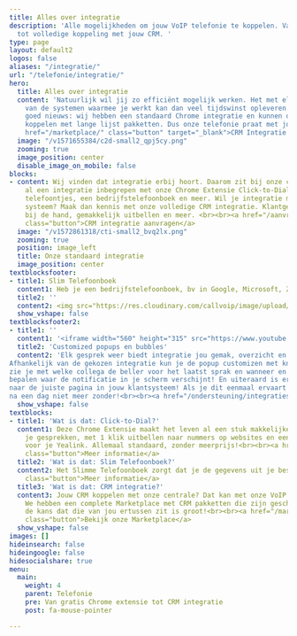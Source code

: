 ```yaml
---
title: Alles over integratie
description: 'Alle mogelijkheden om jouw VoIP telefonie te koppelen. Van Chrome integratie
  tot volledige koppeling met jouw CRM. '
type: page
layout: default2
logos: false
aliases: "/integratie/"
url: "/telefonie/integratie/"
hero:
  title: Alles over integratie
  content: 'Natuurlijk wil jij zo efficiënt mogelijk werken. Het met elkaar koppelen
    van de systemen waarmee je werkt kan dan veel tijdswinst opleveren. En wij hebben
    goed nieuws: wij hebben een standaard Chrome integratie en kunnen ook nog eens
    koppelen met lange lijst pakketten. Dus onze telefonie praat met jouw eigen systeem!<br><br><a
    href="/marketplace/" class="button" target="_blank">CRM Integratie Marketplace</a>'
  image: "/v1571655384/c2d-small2_qpj5cy.png"
  zooming: true
  image_position: center
  disable_image_on_mobile: false
blocks:
- content: Wij vinden dat integratie erbij hoort. Daarom zit bij onze centrale standaard
    al een integratie inbegrepen met onze Chrome Extensie Click-to-Dial. Popups van
    telefoontjes, een bedrijfstelefoonboek en meer. Wil je integratie met jouw eigen
    systeem? Maak dan kennis met onze volledige CRM integratie. Klantgegevens meteen
    bij de hand, gemakkelijk uitbellen en meer. <br><br><a href="/aanvragen/voip-cti/"
    class="button">CRM integratie aanvragen</a>
  image: "/v1572861318/cti-small2_bvq2lx.png"
  zooming: true
  position: image_left
  title: Onze standaard integratie
  image_position: center
textblocksfooter:
- title1: Slim Telefoonboek
  content1: Heb je een bedrijfstelefoonboek, bv in Google, Microsoft, Zendesk of Exact? Koppel deze dan met een snelle handeling aan de Callvoip-centrale. Je ziet dan de klantgegevens bij inkomende en uitgaande telefoontjes in <b>Webcalls, Qaller, Vamos</b> én op jouw <b>vaste toestel</b>.<br><br><a hrerf="https://www.callvoip.nl/telefonie/functionaliteiten/webcalls/" class="button">Meer over Slim Telefoonboek</a>
  title2: ''
  content2: <img src="https://res.cloudinary.com/callvoip/image/upload/v1659691896/webcalls-phonebook-2_owj6qb.png" width="400px" style="margin-left:90px">
  show_vshape: false
textblocksfooter2:
- title1: ''
  content1: '<iframe width="560" height="315" src="https://www.youtube.com/embed/4bVIvLQFzrE" title="YouTube video player" frameborder="0" allow="accelerometer; autoplay; clipboard-write; encrypted-media; gyroscope; picture-in-picture" allowfullscreen></iframe>'
  title2: 'Customized popups en bubbles'
  content2: 'Elk gesprek weer biedt integratie jou gemak, overzicht en duidelijkheid.
Afhankelijk van de gekozen integratie kun je de popup customizen met knoppen,
zie je met welke collega de beller voor het laatst sprak en wanneer en kun je
bepalen waar de notificatie in je scherm verschijnt! En uiteraard is er de doorklik
naar de juiste pagina in jouw klantsysteem! Als je dit eenmaal ervaart wil je
na een dag niet meer zonder!<br><br><a href="/ondersteuning/integraties/redcactus/" class="button">Lees meer over de slimme pop-up Bubble</a>'
  show_vshape: false
textblocks:
- title1: 'Wat is dat: Click-to-Dial?'
  content1: Deze Chrome Extensie maakt het leven al een stuk makkelijker. Popups van
    je gesprekken, met 1 klik uitbellen naar nummers op websites en een bedrijfstelefoonboek
    voor je Yealink. Allemaal standaard, zonder meerprijs!<br><br><a href="/telefonie/clicktodial/"
    class="button">Meer informatie</a>
  title2: 'Wat is dat: Slim Telefoonboek?'
  content2: Het Slimme Telefoonboek zorgt dat je de gegevens uit je bestaande bedrijfstelefoonboek of CRM systeem gemakkelijk kunt koppelen aan Webcalls, Qaller, Vamos en je vaste telefoontoestel<br><br><a href="https://www.callvoip.nl/telefonie/functionaliteiten/webcalls/"
    class="button">Meer informatie</a>
  title3: 'Wat is dat: CRM integratie?'
  content3: Jouw CRM koppelen met onze centrale? Dat kan met onze VoIP CTI oplossingen.
    We hebben een complete Marketplace met CRM pakketten die zijn geschikt zijn dus
    de kans dat die van jou ertussen zit is groot!<br><br><a href="/marketplace/"
    class="button">Bekijk onze Marketplace</a>
  show_vshape: false
images: []
hideinsearch: false
hideingoogle: false
hidesocialshare: true
menu:
  main:
    weight: 4
    parent: Telefonie
    pre: Van gratis Chrome extensie tot CRM integratie
    post: fa-mouse-pointer

---
```

